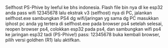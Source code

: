 Selfhost PS-Phive by leeful ke bhs indonesia.
Flash file bin nya dl ke esp32 anda pass wifi 12345678
lalu ekstrak v3 (selfhost) nya di PC, jalankan selfhost.exe
sambungkan PS4 dg wifi/jaringan yg sama dg PC
masukkan iphost pc anda yg tertera di selfhost.exe pada browser ps4
setelah selesai, reopen browser ps4, colokkan esp32 pada ps4, dan sambungkan wifi ps4 ke jaringan esp32 tadi (PS-Phive!) pass: 12345678
buka kembali browser, pilih versi goldhen (R1) lalu aktifkan.
